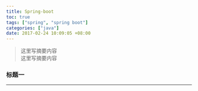 ```yaml
---
title: Spring-boot
toc: true
tags: ["spring", "spring boot"]
categories: ["java"]
date: 2017-02-24 10:09:05 +08:00
---
```

> 这里写摘要内容  
> 这里写摘要内容

<!--more-->

### 标题一
---
